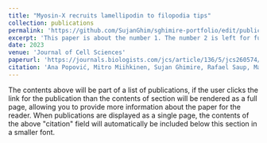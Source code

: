 ```yaml
---
title: "Myosin-X recruits lamellipodin to filopodia tips"
collection: publications
permalink: 'https://github.com/SujanGhim/sghimire-portfolio/edit/publication/2009-10-01-paper-title-number-1'
excerpt: 'This paper is about the number 1. The number 2 is left for future work.'
date: 2023
venue: 'Journal of Cell Sciences'
paperurl: 'https://journals.biologists.com/jcs/article/136/5/jcs260574/293507'
citation: 'Ana Popović, Mitro Miihkinen, Sujan Ghimire, Rafael Saup, Max L. B. Grönloh, Neil J. Ball, Benjamin T. Goult, Johanna Ivaska, Guillaume Jacquemet; Myosin-X recruits lamellipodin to filopodia tips. J Cell Sci 1 March 2023; 136 (5): jcs260574. doi: https://doi.org/10.1242/jcs.260574'
---
```


The contents above will be part of a list of publications, if the user clicks the link for the publication than the contents of section will be rendered as a full page, allowing you to provide more information about the paper for the reader. When publications are displayed as a single page, the contents of the above "citation" field will automatically be included below this section in a smaller font.
